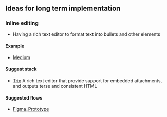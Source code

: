 ## Ideas for long term implementation
  ### Inline editing
  - Having a rich text editor to format text into bullets and other elements
  #### Example
  - [Medium](medium.com/me/about)
  #### Suggest stack
  - [Trix](https://trix-editor.org/)
    A rich text editor that provide support for embedded attachments, and outputs terse and consistent HTML

  #### Suggested flows
  - [Figma_Prototype](https://www.figma.com/proto/TfMbtrDAgnrHqu2fRBJ9H7/%2Fdocs-wireframe?type=design&node-id=1-3&scaling=scale-down&page-id=0%3A1&starting-point-node-id=1%3A3&show-proto-sidebar=1)